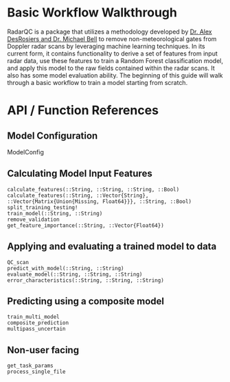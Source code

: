 # Basic Workflow Walkthrough 
RadarQC is a package that utilizes a methodology developed by [Dr. Alex DesRosiers and Dr. Michael Bell](https://journals.ametsoc.org/view/journals/aies/aop/AIES-D-23-0064.1/AIES-D-23-0064.1.xml) to remove non-meteorological gates from Doppler radar scans by leveraging machine learning techniques. In its current form, it contains functionality to derive a set of features from input radar data, use these features to train a Random Forest classification model, and apply this model to the raw fields contained within the radar scans. It also has some model evaluation ability. The beginning of this guide will walk through a basic workflow to train a model starting from scratch. 



# API / Function References 

## Model Configuration 
ModelConfig

## Calculating Model Input Features  

```@docs 
calculate_features(::String, ::String, ::String, ::Bool)
calculate_features(::String, ::Vector{String}, ::Vector{Matrix{Union{Missing, Float64}}}, ::String, ::Bool)
split_training_testing!
train_model(::String, ::String)
remove_validation
get_feature_importance(::String, ::Vector{Float64})
``` 

## Applying and evaluating a trained model to data 

```@docs
QC_scan
predict_with_model(::String, ::String)
evaluate_model(::String, ::String, ::String)
error_characteristics(::String, ::String, ::String) 
```

## Predicting using a composite model 

```@docs 
train_multi_model
composite_prediction
multipass_uncertain
```

## Non-user facing

```@docs
get_task_params
process_single_file
```

